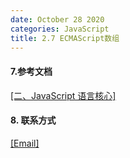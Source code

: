 ```yaml
---
date: October 28 2020
categories: JavaScript
title: 2.7 ECMAScript数组
---
```




#### 7.参考文档

[[二、JavaScript 语言核心]](https://web-dolphin.github.io/2020/10/28/JavaScript/Tutorial/%E4%BA%8C%E3%80%81JavaScript%20%E8%AF%AD%E8%A8%80%E6%A0%B8%E5%BF%83/)


#### 8. 联系方式

[[Email]](yuanmin8888@outlook.com)
